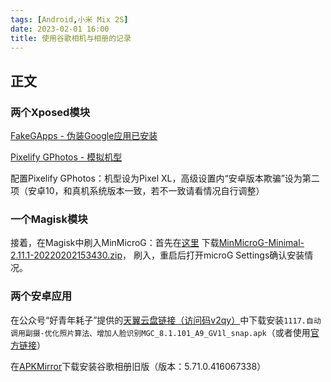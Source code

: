 ```yaml
---
tags: [Android,小米 Mix 2S]
date: 2023-02-01 16:00
title: 使用谷歌相机与相册的记录
---
```


## 正文

### 两个Xposed模块

[FakeGApps - 伪装Google应用已安装](https://github.com/whew-inc/FakeGApps)

[Pixelify GPhotos - 模拟机型](https://github.com/BaltiApps/Pixelify-Google-Photos)

配置Pixelify GPhotos：机型设为Pixel XL，高级设置内“安卓版本欺骗”设为第二项（安卓10，和真机系统版本一致，若不一致请看情况自行调整）

### 一个Magisk模块

接着，在Magisk中刷入MinMicroG：首先在[这里](https://github.com/FriendlyNeighborhoodShane/MinMicroG_releases/releases)
下载[MinMicroG-Minimal-2.11.1-20220202153430.zip](https://github.com/FriendlyNeighborhoodShane/MinMicroG_releases/releases/download/2022.02.02/MinMicroG-Minimal-2.11.1-20220202153430.zip)，
刷入，重启后打开microG Settings确认安装情况。

### 两个安卓应用

在公众号“好青年耗子”提供的[天翼云盘链接（访问码v2qy）](https://cloud.189.cn/web/share?code=ZNRzMbRF3Abi)中下载安装`1117.自动调用副摄-优化照片算法、增加人脸识别MGC_8.1.101_A9_GV1l_snap.apk`（或者使用[官方链接](https://1-dontsharethislink.celsoazevedo.com/file/filesc/MGC_8.1.101_A9_GV1l_snap.apk)）

在[APKMirror](https://www.apkmirror.com/apk/google-inc/photos/photos-5-71-0-416067338-release/google-photos-5-71-0-416067338-8-android-apk-download/)下载安装谷歌相册旧版（版本：5.71.0.416067338）
